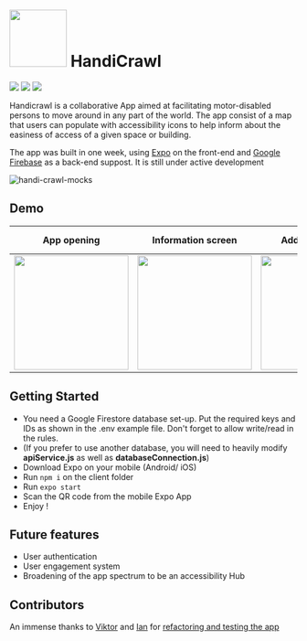 # <img src="https://user-images.githubusercontent.com/65477545/125166371-0e8deb00-e1a4-11eb-99c3-312354704932.png" width="100"> HandiCrawl        


<p>
<img src="https://badgen.net/badge/Language/Javascript/blue/"/>
<img src="https://badgen.net/badge/Front%20End/React%20Native/blue/"/>
<img src="https://badgen.net/badge/Back%20End/Google%20Firebase/blue/"/>
</p>

Handicrawl is a collaborative App aimed at facilitating motor-disabled persons to move around in any part of the world.
The app consist of a map that users can populate with accessibility icons to help inform about the easiness of access of a given space or building.

The app was built in one week, using [Expo](https://expo.io/) on the front-end and [Google Firebase](https://firebase.google.com/) as a back-end suppost. It is still under active development

![handi-crawl-mocks](https://user-images.githubusercontent.com/65477545/125168776-c248a800-e1af-11eb-8414-f156bd2a133e.png)


## Demo

|  **App opening** | **Information screen**  | **Adding a marker** | **Modifying inaccurate marker** |
| :-----: | :-----: | :----: | :--:  |
| <img src="https://user-images.githubusercontent.com/65477545/125168165-b5768500-e1ac-11eb-9481-364d05fb05dd.gif" width="200"> |  <img src="https://user-images.githubusercontent.com/65477545/125168662-3b93cb00-e1af-11eb-90fb-67c27cf37f62.gif" width="200">       |     <img src="https://user-images.githubusercontent.com/65477545/125168800-e0aea380-e1af-11eb-8de6-b651d801a84a.gif" width="200">   | <img src="https://user-images.githubusercontent.com/65477545/125168913-7a765080-e1b0-11eb-9a45-414c45abf95a.gif" width="200"> |


## Getting Started
- You need a Google Firestore database set-up. Put the required keys and IDs as shown in the .env example file. Don't forget to allow write/read in the rules.
- (If you prefer to use another database, you will need to heavily modify **apiService.js** as well as **databaseConnection.js**)
- Download Expo on your mobile (Android/ iOS)
- Run ```npm i``` on the client folder
- Run ```expo start```
- Scan the QR code from the mobile Expo App
- Enjoy !

## Future features
- User authentication 
- User engagement system
- Broadening of the app spectrum to be an accessibility Hub 


## Contributors
An immense thanks to [Viktor](https://github.com/vikvikvr) and [Ian](https://github.com/Rankz) for [refactoring and testing the app](https://github.com/vikvikvr/HandiCrawl)
